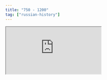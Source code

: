 ```yaml
---
title: "750 - 1200"
tag: ["russian-history"]
---
```


<iframe class="map" src="https://meaghanbass.io/map/"></iframe>